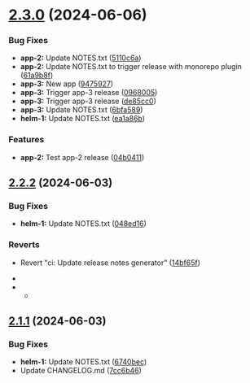 # [2.3.0](https://github.com/Piwero/sandbox-github-actions/compare/helm-1-v2.2.2...helm-1-v2.3.0) (2024-06-06)


### Bug Fixes

* **app-2:** Update NOTES.txt ([5110c6a](https://github.com/Piwero/sandbox-github-actions/commit/5110c6a81b6778389f06c999fcdf2ce9f30e2aa8))
* **app-2:** Update NOTES.txt to trigger release with monorepo plugin ([61a9b8f](https://github.com/Piwero/sandbox-github-actions/commit/61a9b8f854f2b784afceacb163a1011d1a92cd67))
* **app-3:** New app ([9475927](https://github.com/Piwero/sandbox-github-actions/commit/9475927082baa09f009539ddb477681d36d3a256))
* **app-3:** Trigger app-3 release ([0968005](https://github.com/Piwero/sandbox-github-actions/commit/09680057a09402db2ff7a9c3ebf6cf0b4a06f648))
* **app-3:** Trigger app-3 release ([de85cc0](https://github.com/Piwero/sandbox-github-actions/commit/de85cc0da9d5a985a57cc64c407f51256193c4d5))
* **app-3:** Update NOTES.txt ([6bfa589](https://github.com/Piwero/sandbox-github-actions/commit/6bfa589bcb0f3304d5a3fbc6c09b5c041e0bdc5a))
* **helm-1:** Update NOTES.txt ([ea1a86b](https://github.com/Piwero/sandbox-github-actions/commit/ea1a86bafb218d9ea984cd5a93e074e654cdc8a0))


### Features

* **app-2:** Test app-2 release ([04b0411](https://github.com/Piwero/sandbox-github-actions/commit/04b04117de1b903065fde3a22c3958563fe059c3))

## [2.2.2](https://github.com/Piwero/sandbox-github-actions/compare/helm-1-v2.2.1...helm-1-v2.2.2) (2024-06-03)


### Bug Fixes

* **helm-1:** Update NOTES.txt ([048ed16](https://github.com/Piwero/sandbox-github-actions/commit/048ed16987b7c9e58d547b06ca4df4eb963404a4))


### Reverts

* Revert "ci: Update release notes generator" ([14bf65f](https://github.com/Piwero/sandbox-github-actions/commit/14bf65f4c773605af620e98d8907d51442276677))

-

-  -

## [2.1.1](https://github.com/Piwero/sandbox-github-actions/compare/helm-1-v2.1.0...helm-1-v2.1.1) (2024-06-03)


### Bug Fixes

* **helm-1:** Update NOTES.txt ([6740bec](https://github.com/Piwero/sandbox-github-actions/commit/6740bec8c16f25056710b4ec8461a5005aacaa3f))
* Update CHANGELOG.md ([7cc6b46](https://github.com/Piwero/sandbox-github-actions/commit/7cc6b468ec802f4ac7ee35f9eda64a7ad51bf89c))
